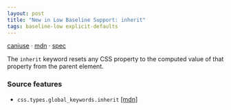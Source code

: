 ```yaml
---
layout: post
title: "New in Low Baseline Support: inherit"
tags: baseline-low explicit-defaults
---
```


[caniuse](https://caniuse.com/?search=inherit-value) · [mdn](https://developer.mozilla.org/en-US/search?q=inherit) · [spec](https://drafts.csswg.org/css-cascade-3/#inherit)

The `inherit` keyword resets any CSS property to the computed value of that property from the parent element.

### Source features

- ``css.types.global_keywords.inherit`` [[mdn]](https://developer.mozilla.org/en-US/search?q=css.types.global_keywords.inherit)
